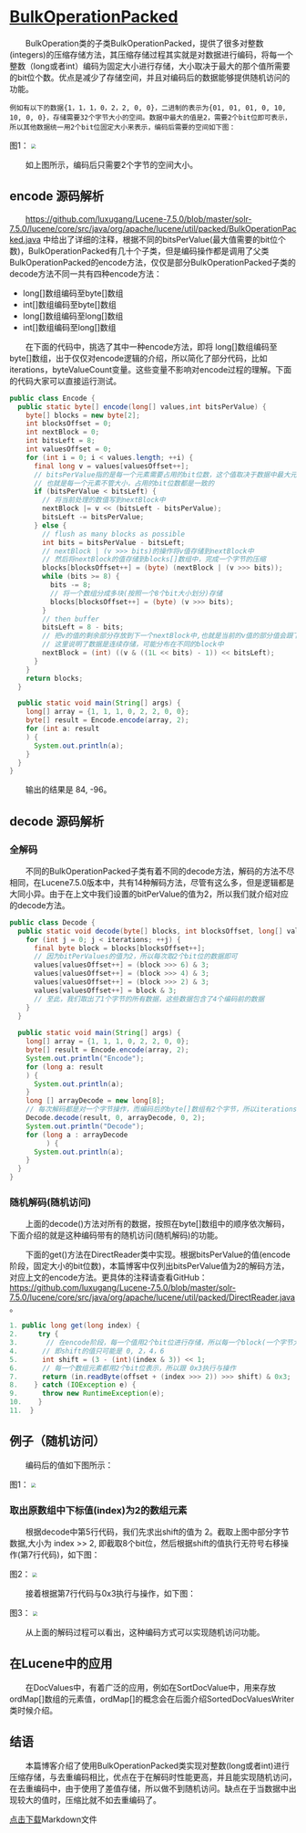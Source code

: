 # [BulkOperationPacked](https://www.amazingkoala.com.cn/Lucene/yasuocunchu/)

&emsp;&emsp;BulkOperation类的子类BulkOperationPacked，提供了很多对整数(integers)的压缩存储方法，其压缩存储过程其实就是对数据进行编码，将每一个整数（long或者int）编码为固定大小进行存储，大小取决于最大的那个值所需要的bit位个数。优点是减少了存储空间，并且对编码后的数据能够提供随机访问的功能。

```text
例如有以下的数据{1，1，1，0，2，2, 0, 0}，二进制的表示为{01, 01, 01, 0, 10, 10, 0, 0}，存储需要32个字节大小的空间。数据中最大的值是2，需要2个bit位即可表示，所以其他数据统一用2个bit位固定大小来表示，编码后需要的空间如下图：
```

图1：
<img src="http://www.amazingkoala.com.cn/uploads/lucene/压缩存储/BulkOperationPacked/1.png" style="zoom:50%">


&emsp;&emsp;如上图所示，编码后只需要2个字节的空间大小。

## encode 源码解析

&emsp;&emsp;https://github.com/luxugang/Lucene-7.5.0/blob/master/solr-7.5.0/lucene/core/src/java/org/apache/lucene/util/packed/BulkOperationPacked.java 中给出了详细的注释，根据不同的bitsPerValue(最大值需要的bit位个数)，BulkOperationPacked有几十个子类，但是编码操作都是调用了父类BulkOperationPacked的encode方法，仅仅是部分BulkOperationPacked子类的decode方法不同一共有四种encode方法：

- long[]数组编码至byte[]数组
- int[]数组编码至byte[]数组
- long[]数组编码至long[]数组
- int[]数组编码至long[]数组

&emsp;&emsp;在下面的代码中，挑选了其中一种encode方法，即将 long[]数组编码至byte[]数组，出于仅仅对encode逻辑的介绍，所以简化了部分代码，比如iterations，byteValueCount变量。这些变量不影响对encode过程的理解。下面的代码大家可以直接运行测试。

```java
public class Encode {
  public static byte[] encode(long[] values,int bitsPerValue) {
    byte[] blocks = new byte[2];
    int blocksOffset = 0;
    int nextBlock = 0;
    int bitsLeft = 8;
    int valuesOffset = 0;
    for (int i = 0; i < values.length; ++i) {
      final long v = values[valuesOffset++];
      // bitsPerValue指的是每一个元素需要占用的bit位数，这个值取决于数据中最大元素需要的bit位
      // 也就是每一个元素不管大小，占用的bit位数都是一致的
      if (bitsPerValue < bitsLeft) {
        // 将当前处理的数值写到nextBlock中
        nextBlock |= v << (bitsLeft - bitsPerValue);
        bitsLeft -= bitsPerValue;
      } else {
        // flush as many blocks as possible
        int bits = bitsPerValue - bitsLeft;
        // nextBlock | (v >>> bits)的操作将v值存储到nextBlock中
        // 然后将nextBlock的值存储到blocks[]数组中，完成一个字节的压缩
        blocks[blocksOffset++] = (byte) (nextBlock | (v >>> bits));
        while (bits >= 8) {
          bits -= 8;
          // 将一个数组分成多块(按照一个8个bit大小划分)存储
          blocks[blocksOffset++] = (byte) (v >>> bits);
        }
        // then buffer
        bitsLeft = 8 - bits;
        // 把v的值的剩余部分存放到下一个nextBlock中,也就是当前的v值的部分值会跟下一个v值的数据(可能是部分数据)混合存储到同一个字节中
        // 这里说明了数据是连续存储，可能分布在不同的block中
        nextBlock = (int) ((v & ((1L << bits) - 1)) << bitsLeft);
      }
    }
    return blocks;
  }

  public static void main(String[] args) {
    long[] array = {1, 1, 1, 0, 2, 2, 0, 0};
    byte[] result = Encode.encode(array, 2);
    for (int a: result
    ) {
      System.out.println(a);
    }
  }
}
```
&emsp;&emsp;输出的结果是 84, -96。

## decode 源码解析

### 全解码

&emsp;&emsp;不同的BulkOperationPacked子类有着不同的decode方法，解码的方法不尽相同，在Lucene7.5.0版本中，共有14种解码方法，尽管有这么多，但是逻辑都是大同小异。由于在上文中我们设置的bitPerValue的值为2，所以我们就介绍对应的decode方法。

```java
public class Decode {
  public static void decode(byte[] blocks, int blocksOffset, long[] values, int valuesOffset, int iterations) {
    for (int j = 0; j < iterations; ++j) {
      final byte block = blocks[blocksOffset++];
      // 因为bitPerValues的值为2，所以每次取2个bit位的数据即可
      values[valuesOffset++] = (block >>> 6) & 3;
      values[valuesOffset++] = (block >>> 4) & 3;
      values[valuesOffset++] = (block >>> 2) & 3;
      values[valuesOffset++] = block & 3;
      // 至此，我们取出了1个字节的所有数据，这些数据包含了4个编码前的数据
    }
  }
    
  public static void main(String[] args) {
    long[] array = {1, 1, 1, 0, 2, 2, 0, 0};
    byte[] result = Encode.encode(array, 2);
    System.out.println("Encode");
    for (long a: result
    ) {
      System.out.println(a);
    }
    long [] arrayDecode = new long[8];
    // 每次解码都是对一个字节操作，而编码后的byte[]数组有2个字节，所以iterations参数为2
    Decode.decode(result, 0, arrayDecode, 0, 2);
    System.out.println("Decode");
    for (long a : arrayDecode
         ) {
      System.out.println(a);
    }
  }
}
```

### 随机解码(随机访问)

&emsp;&emsp;上面的decode()方法对所有的数据，按照在byte[]数组中的顺序依次解码，下面介绍的就是这种编码带有的随机访问(随机解码)的功能。

&emsp;&emsp;下面的get()方法在DirectReader类中实现。根据bitsPerValue的值(encode阶段，固定大小的bit位数)，本篇博客中仅列出bitsPerValue值为2的解码方法，对应上文的encode方法。更具体的注释请查看GitHub：https://github.com/luxugang/Lucene-7.5.0/blob/master/solr-7.5.0/lucene/core/src/java/org/apache/lucene/util/packed/DirectReader.java 。

```java
1. public long get(long index) {
2.     try {
3.       // 在encode阶段，每一个值用2个bit位进行存储，所以每一个block(一个字节大小)中起始位置只会有4种  可能，即第1位，第3位，第5位，第7位(计数从0开始)
4.      // 即shift的值只可能是 0, 2，4，6
5.      int shift = (3 - (int)(index & 3)) << 1;
6.      // 每一个数组元素都用2个bit位表示，所以跟 0x3执行与操作
7.      return (in.readByte(offset + (index >>> 2)) >>> shift) & 0x3;
8.    } catch (IOException e) {
9.      throw new RuntimeException(e);
10.    }
11.  }
```

## 例子（随机访问）

&emsp;&emsp;编码后的值如下图所示：

图1：
<img src="http://www.amazingkoala.com.cn/uploads/lucene/压缩存储/BulkOperationPacked/1.png" style="zoom:50%">

### 取出原数组中下标值(index)为2的数组元素

&emsp;&emsp;根据decode中第5行代码，我们先求出shift的值为 2。截取上图中部分字节数据,大小为 index >> 2, 即截取8个bit位，然后根据shift的值执行无符号右移操作(第7行代码)，如下图：

图2：
<img src="http://www.amazingkoala.com.cn/uploads/lucene/压缩存储/BulkOperationPacked/2.png" style="zoom:50%">

&emsp;&emsp;接着根据第7行代码与0x3执行与操作，如下图：

图3：
<img src="http://www.amazingkoala.com.cn/uploads/lucene/压缩存储/BulkOperationPacked/3.png" style="zoom:50%">

&emsp;&emsp;从上面的解码过程可以看出，这种编码方式可以实现随机访问功能。

## 在Lucene中的应用

&emsp;&emsp;在DocValues中，有着广泛的应用，例如在SortDocValue中，用来存放ordMap[]数组的元素值，ordMap[]的概念会在后面介绍SortedDocValuesWriter类时候介绍。

## 结语

&emsp;&emsp;本篇博客介绍了使用BulkOperationPacked类实现对整数(long或者int)进行压缩存储，与去重编码相比，优点在于在解码时性能更高，并且能实现随机访问，在去重编码中，由于使用了差值存储，所以做不到随机访问。缺点在于当数据中出现较大的值时，压缩比就不如去重编码了。

[点击下载](http://www.amazingkoala.com.cn/attachment/Lucene/%E5%8E%8B%E7%BC%A9%E5%AD%98%E5%82%A8/BulkOperationPacked.zip)Markdown文件